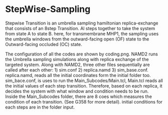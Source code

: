# StepWise-Sampling
Stepwise Transition is an umbrella sampling hamiltonian replica-exchange that consists of an 8step Transition. Al steps together to take the system from state A to state B. here, for transmembrane MHP1, the sampling uses the umbrella windows from the outward-facing open (OF) state to the Outward-facing occluded (OC) state.

The configuration of all the codes are shown by coding.png.
NAMD2 runs the Umbrella sampling simulations along with replica exchange of the targeted system.
Along with NAMD2, three other files sequentially are called after each other: 1) sim.conf 2) replica.namd 3) sim_base.conf.
replica.namd, reads all the initial coordinates form the initial folder too.
sim_bace.conf, is uses to run the Main_Subcodes/Main.tcl, Main.tcl reads all the initial values of each step transition. Therefore, based on each replica, it decides the system with what window and condition needs to be run.  
Inside the Main_Subcodes folder, there are 8 coes which measures the condition of each transition. (See G358 for more detail).
initial conditions for each steps are in the folder input.
